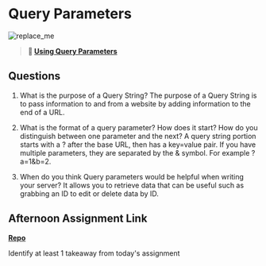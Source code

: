 # Query Parameters

![replace_me](https://codeworks.blob.core.windows.net/public/assets/img/illustrations/placeholder.svg)

> **📖 [Using Query Parameters](https://codeworksacademy.com/fs-student-guide/resources/wk5/01-Query-Parameters)**

## Questions

1. What is the purpose of a Query String?
   The purpose of a Query String is to pass information to and from a website by adding information to the end of a URL.

2. What is the format of a query parameter? How does it start? How do you distinguish between one parameter and the next?
   A query string portion starts with a ? after the base URL, then has a key=value pair. If you have multiple parameters, they are separated by the & symbol. For example ?a=1&b=2.

3. When do you think Query parameters would be helpful when writing your server?
   It allows you to retrieve data that can be useful such as grabbing an ID to edit or delete data by ID.

## Afternoon Assignment Link

**[Repo](https://github.com/kaylacammack/BurgerShack.git)**

Identify at least 1 takeaway from today's assignment
